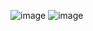 ![image](https://github.com/DanielpRibeiro/Estrura-de-blocos-secoes/assets/78006439/0051259f-b03f-47e0-9924-23097f7ed9d0)
![image](https://github.com/DanielpRibeiro/Estrura-de-blocos-secoes/assets/78006439/b93180ad-8b50-418f-93f2-61747c61f08d)
